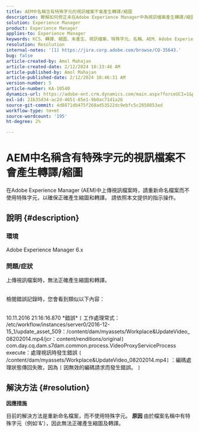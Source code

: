 ```yaml
---
title: AEM中名稱含有特殊字元的視訊檔案不會產生轉譯/縮圖
description: 瞭解如何修正未在Adobe Experience Manager中為視訊檔案產生轉譯/縮圖的問題。
solution: Experience Manager
product: Experience Manager
applies-to: Experience Manager
keywords: KCS、轉譯、縮圖、未產生、視訊檔案、特殊字元、名稱、AEM、Adobe Experience Manager
resolution: Resolution
internal-notes: '[1] https://jira.corp.adobe.com/browse/CQ-35643.'
bug: false
article-created-by: Amol Mahajan
article-created-date: 2/12/2024 10:33:46 AM
article-published-by: Amol Mahajan
article-published-date: 2/12/2024 10:46:31 AM
version-number: 5
article-number: KA-10540
dynamics-url: https://adobe-ent.crm.dynamics.com/main.aspx?forceUCI=1&pagetype=entityrecord&etn=knowledgearticle&id=2d5bf62d-92c9-ee11-9079-6045bd006b4b
exl-id: 21b35d34-ac2d-4651-85e1-9b0ac71d1a26
source-git-commit: 4d8871db475f268ad53522dc9ebfc5c2850853ad
workflow-type: tm+mt
source-wordcount: '195'
ht-degree: 2%

---
```


# AEM中名稱含有特殊字元的視訊檔案不會產生轉譯/縮圖


在Adobe Experience Manager (AEM)中上傳視訊檔案時，請重新命名檔案而不使用特殊字元，以確保正確產生縮圖和轉譯。 請依照本文提供的指示操作。

## 說明 {#description}


### <b>環境</b>

Adobe Experience Manager 6.x



### <b>問題/症狀</b>

上傳視訊檔案時，無法正確產生縮圖和轉譯。

<br>檢閱錯誤記錄時，您會看到類似以下內容：

<br>10.11.2016 21:16:16.870 \*錯誤\* `[` 工作處理常式： /etc/workflow/instances/server0/2016-12-15_1/update_asset_509：/content/dam/myassets/Workplace&amp;UpdateVideo_08202014.mp4/jcr：content/renditions/original`]`  com.day.cq.dam.s7dam.common.process.VideoProxyServiceProcess execute：處理視訊時發生錯誤 `[` /content/dam/myassets/Workplace&amp;UpdateVideo_08202014.mp4`]`  ：編碼處理狀態傳回失敗，因為 `[` 因無效的編碼請求而發生錯誤。 `]`

## 解決方法 {#resolution}


<b>因應措施</b>

目前的解決方法是重新命名檔案，而不使用特殊字元。
<b>原因 </b>
由於檔案名稱中有特殊字元（例如&#39;&amp;&#39;），因此無法正確產生縮圖及轉譯。
